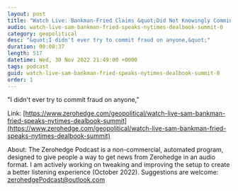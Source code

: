 ```yaml
---
layout: post
title: "Watch Live: Bankman-Fried Claims &quot;Did Not Knowingly Commingle Funds&quot;, Blames Girlfriend's Fund &amp; &quot;Accounting Mistakes&quot;"
audio: watch-live-sam-bankman-fried-speaks-nytimes-dealbook-summit-0
category: geopolitical
desc: "&quot;I didn't ever try to commit fraud on anyone,&quot;"
duration: 00:08:37
length: 517
datetime: Wed, 30 Nov 2022 21:49:00 +0000
tags: podcast
guid: watch-live-sam-bankman-fried-speaks-nytimes-dealbook-summit-0
order: 1
---
```

&quot;I didn't ever try to commit fraud on anyone,&quot;

Link: [https://www.zerohedge.com/geopolitical/watch-live-sam-bankman-fried-speaks-nytimes-dealbook-summit](https://www.zerohedge.com/geopolitical/watch-live-sam-bankman-fried-speaks-nytimes-dealbook-summit)

About: The Zerohedge Podcast is a non-commercial, automated program, designed to give people a way to get news from Zerohedge in an audio format.  I am actively working on tweaking and improving the setup to create a better listening experience (October 2022).  Suggestions are welcome: [zerohedgePodcast@outlook.com](mailto:zerohedgePodcast@outlook.com)